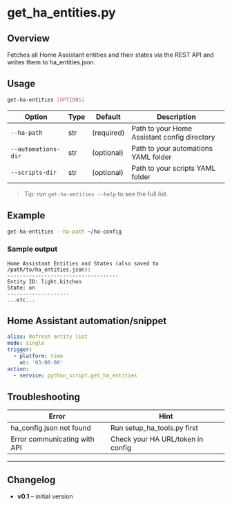 # get_ha_entities.py

## Overview
Fetches all Home Assistant entities and their states via the REST API and writes them to ha_entities.json.

## Usage

```bash
get-ha-entities [OPTIONS]
```

| Option              | Type   | Default    | Description                                 |
|---------------------|--------|------------|---------------------------------------------|
| `--ha-path`         | str    | (required) | Path to your Home Assistant config directory |
| `--automations-dir` | str    | (optional) | Path to your automations YAML folder         |
| `--scripts-dir`     | str    | (optional) | Path to your scripts YAML folder             |

> Tip: run `get-ha-entities --help` to see the full list.

## Example


```bash
get-ha-entities --ha-path ~/ha-config
```

### Sample output

```
Home Assistant Entities and States (also saved to /path/to/ha_entities.json):
------------------------------------
Entity ID: light.kitchen
State: on
--------------------
...etc...
```

## Home Assistant automation/snippet

```yaml
alias: Refresh entity list
mode: single
trigger:
  - platform: time
    at: '03:00:00'
action:
  - service: python_script.get_ha_entities
```

## Troubleshooting

| Error                        | Hint                                 |
|------------------------------|--------------------------------------|
| ha_config.json not found     | Run setup_ha_tools.py first           |
| Error communicating with API | Check your HA URL/token in config     |

---

## Changelog
- **v0.1** – initial version

